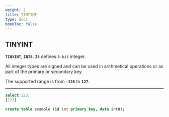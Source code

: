 ```yaml
---
weight: 2
title: TINYINT
type: docs
bookToc: false
---
```


## TINYINT

**`TINYINT`**, **`INT8`**, **`I8`** defines `8-bit` integer.

All integer types are signed and can be used in arithmetical operations or as part of
the primary or secondary key.

The supported range is from **`-128`** to **`127`**.

---

```SQL
select 123;
[123]
```

```SQL
create table example (id int primary key, data int8);
```
